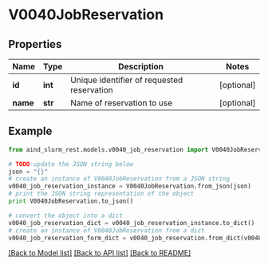 # V0040JobReservation


## Properties

Name | Type | Description | Notes
------------ | ------------- | ------------- | -------------
**id** | **int** | Unique identifier of requested reservation | [optional] 
**name** | **str** | Name of reservation to use | [optional] 

## Example

```python
from aind_slurm_rest.models.v0040_job_reservation import V0040JobReservation

# TODO update the JSON string below
json = "{}"
# create an instance of V0040JobReservation from a JSON string
v0040_job_reservation_instance = V0040JobReservation.from_json(json)
# print the JSON string representation of the object
print V0040JobReservation.to_json()

# convert the object into a dict
v0040_job_reservation_dict = v0040_job_reservation_instance.to_dict()
# create an instance of V0040JobReservation from a dict
v0040_job_reservation_form_dict = v0040_job_reservation.from_dict(v0040_job_reservation_dict)
```
[[Back to Model list]](../README.md#documentation-for-models) [[Back to API list]](../README.md#documentation-for-api-endpoints) [[Back to README]](../README.md)


